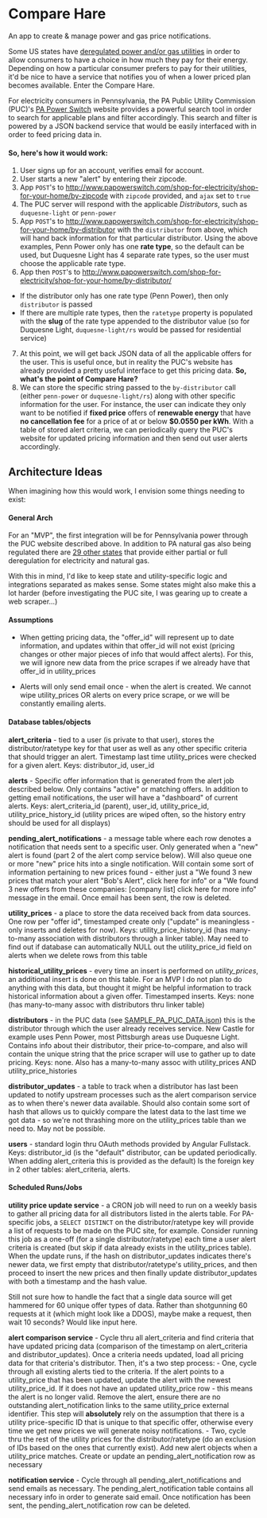 # Compare Hare
An app to create &amp; manage power and gas price notifications.

Some US states have [deregulated power and/or gas utilities](http://www.deregulationofenergy.org/) in order to allow consumers to have a choice in how much they pay for their energy. Depending on how a particular consumer prefers to pay for their utilities, it'd be nice to have a service that notifies you of when a lower priced plan becomes available. Enter the Compare Hare.

For electricity consumers in Pennsylvania, the PA Public Utility Commission (PUC)'s [PA Power Switch](http://www.papowerswitch.com/) website provides a powerful search tool in order to search for applicable plans and filter accordingly. This search and filter is powered by a JSON backend service that would be easily interfaced with in order to feed pricing data in.

#### So, here's how it would work:

1. User signs up for an account, verifies email for account.
2. User starts a new "alert" by entering their zipcode.
3. App `POST`'s to http://www.papowerswitch.com/shop-for-electricity/shop-for-your-home/by-zipcode with `zipcode` provided, and `ajax` set to `true`
4. The PUC server will respond with the applicable *Distributors*, such as `duquesne-light` or `penn-power`
5. App `POST`'s to http://www.papowerswitch.com/shop-for-electricity/shop-for-your-home/by-distributor with the `distributor` from above, which will hand back information for that particular distributor. Using the above examples, Penn Power only has one **rate type**, so the default can be used, but Duquesne Light has 4 separate rate types, so the user must choose the applicable rate type.
6. App then `POST`'s to http://www.papowerswitch.com/shop-for-electricity/shop-for-your-home/by-distributor/ 
  - If the distributor only has one rate type (Penn Power), then only `distributor` is passed
  - If there are multiple rate types, then the `ratetype` property is populated with the **slug** of the rate type appended to the distributor value (so for Duquesne Light, `duquesne-light/rs` would be passed for residential service)
7. At this point, we will get back JSON data of all the applicable offers for the user. This is useful once, but in reality the PUC's website has already provided a pretty useful interface to get this pricing data. **So, what's the point of Compare Hare?**
8. We can store the specific string passed to the `by-distributor` call (either `penn-power` or `duquesne-light/rs`) along with other specific information for the user. For instance, the user can indicate they only want to be notified if **fixed price** offers of **renewable energy** that have **no cancellation fee** for a price of at or below **$0.0550 per kWh**. With a table of stored alert criteria, we can periodically query the PUC's website for updated pricing information and then send out user alerts accordingly.

## Architecture Ideas
When imagining how this would work, I envision some things needing to exist:

#### General Arch

For an "MVP", the first integration will be for Pennsylvania power through the PUC website described above. In addition to PA natural gas also being regulated there are [29 other states](http://www.alliedpowerservices.com/deregulated-states.shtml) that provide either partial or full deregulation for electricity and natural gas.

With this in mind, I'd like to keep state and utility-specific logic and integrations separated as makes sense. Some states might also make this a lot harder (before investigating the PUC site, I was gearing up to create a web scraper...)

#### Assumptions

- When getting pricing data, the "offer_id" will represent up to date information, and updates within that offer_id will not exist (pricing changes or other major pieces of info that would affect alerts). For this, we will ignore new data from the price scrapes if we already have that offer_id in utility_prices

- Alerts will only send email once - when the alert is created. We cannot wipe utility_prices OR alerts on every price scrape, or we will be constantly emailing alerts.

#### Database tables/objects

**alert_criteria** - tied to a user (is private to that user), stores the distributor/ratetype key for that user as well as any other specific criteria that should trigger an alert. Timestamp last time utility_prices were checked for a given alert. Keys: distributor_id, user_id

**alerts** - Specific offer information that is generated from the alert job described below. Only contains "active" or matching offers. In addition to getting email notifications, the user will have a "dashboard" of current alerts. Keys: alert_criteria_id (parent), user_id, utility_price_id, utility_price_history_id (utility prices are wiped often, so the history entry should be used for all displays)

**pending_alert_notifications** - a message table where each row denotes a notification that needs sent to a specific user. Only generated when a "new" alert is found (part 2 of the alert comp service below). Will also queue one or more "new" price hits into a single notification. Will contain some sort of information pertaining to new prices found - either just a "We found 3 new prices that match your alert "Bob's Alert", click here for info" or a "We found 3 new offers from these companies: [company list] click here for more info" message in the email. Once email has been sent, the row is deleted.

**utility_prices** - a place to store the data received back from data sources. One row per "offer id", timestamped create only ("update" is meaningless - only inserts and deletes for now). Keys: utility_price_history_id (has many-to-many association with distributors through a linker table). May need to find out if database can automatically NULL out the utility_price_id field on alerts when we delete rows from this table

**historical_utility_prices** - every time an insert is performed on *utility_prices*, an additional insert is done on this table. For an MVP I do not plan to do anything with this data, but thought it might be helpful information to track historical information about a given offer. Timestamped inserts. Keys: none (has many-to-many assoc with distributors thru linker table)

**distributors** - in the PUC data (see [SAMPLE_PA_PUC_DATA.json](SAMPLE_PA_PUC_DATA.json)) this is the distributor through which the user already receives service. New Castle for example uses Penn Power, most Pittsburgh areas use Duquesne Light. Contains info about their distributor, their price-to-compare, and also will contain the unique string that the price scraper will use to gather up to date pricing. Keys: none. Also has a many-to-many assoc with utility_prices AND utility_price_histories

**distributor_updates** - a table to track when a distributor has last been updated to notify upstream processes such as the alert comparison service as to when there's newer data available. Should also contain some sort of hash that allows us to quickly compare the latest data to the last time we got data - so we're not thrashing more on the utility_prices table than we need to. May not be possible.

**users** - standard login thru OAuth methods provided by Angular Fullstack. Keys: distributor_id (is the "default" distributor, can be updated periodically. When adding alert_criteria this is provided as the default) Is the foreign key in 2 other tables: alert_criteria, alerts.



#### Scheduled Runs/Jobs

**utility price update service** - a CRON job will need to run on a weekly basis to gather all pricing data for all distributors listed in the alerts table. For PA-specific jobs, a `SELECT DISTINCT` on the distributor/ratetype key will provide a list of requests to be made on the PUC site, for example. Consider running this job as a one-off (for a single distributor/ratetype) each time a user alert criteria is created (but skip if data already exists in the utility_prices table). When the update runs, if the hash on distributor_updates indicates there's newer data, we first empty that distributor/ratetype's utility_prices, and then proceed to insert the new prices and then finally update distributor_updates with both a timestamp and the hash value.

Still not sure how to handle the fact that a single data source will get hammered for 60 unique offer types of data. Rather than shotgunning 60 requests at it (which might look like a DDOS), maybe make a request, then wait 10 seconds? Would like input here.

**alert comparison service** - Cycle thru all alert_criteria and find criteria that have updated pricing data (comparison of the timestamp on alert_criteria and distributor_updates). Once a criteria needs updated, load all pricing data for that criteria's distributor. Then, it's a two step process:
    - One, cycle through all existing alerts tied to the criteria. If the alert points to a utility_price that has been updated, update the alert with the newest utility_price_id. If it does not have an updated utility_price row - this means the alert is no longer valid. Remove the alert, ensure there are no outstanding alert_notification links to the same utility_price external identifier. This step will **absolutely** rely on the assumption that there is a utility price-specific ID that is unique to that specific offer, otherwise every time we get new prices we will generate noisy notifications.
    - Two, cycle thru the rest of the utility prices for the distributor/ratetype (do an exclusion of IDs based on the ones that currently exist). Add new alert objects when a utility_price matches. Create or update an pending_alert_notification row as necessary

**notification service** - Cycle through all pending_alert_notifications and send emails as necessary. The pending_alert_notification table contains all necessary info in order to generate said email. Once notification has been sent, the pending_alert_notification row can be deleted.